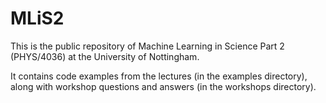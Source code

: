 # MLiS2

This is the public repository of Machine Learning in Science Part 2 (PHYS/4036) at the University of Nottingham. 

It contains code examples from the lectures (in the examples directory), along with workshop questions and answers (in the workshops directory).

